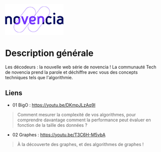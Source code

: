 ![Logo of the project](https://github.com/novencia/TechVideos/blob/main/LogoNovencia.png)

# Description générale
Les décodeurs : la nouvelle web série de novencia ! La communauté Tech de novencia prend la parole et déchiffre avec vous des concepts techniques tels que l'algorithmie.

## Liens

- 01 BigO : https://youtu.be/DKmpJLzAq9I
>Comment mesurer la complexité de vos algorithmes, pour comprendre davantage comment la performance peut évaluer en fonction de la taille des données ?
- 02 Graphes : https://youtu.be/T3C6H-M5vbA
>À la découverte des graphes, et des algorithmes de graphes !
